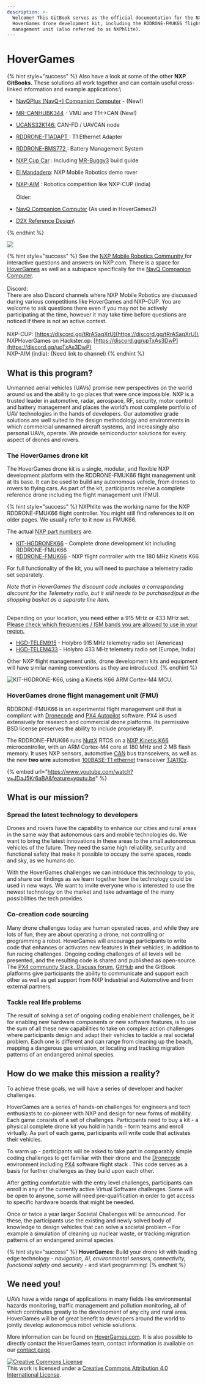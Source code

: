 ```yaml
---
description: >-
  Welcome! This GitBook serves as the official documentation for the NXP
  HoverGames drone development kit, including the RDDRONE-FMUK66 flight
  management unit (also referred to as NXPhlite).
---
```


# HoverGames

{% hint style="success" %}
Also have a look at some of the other **NXP GitBooks.** These solutions all work together and can contain useful cross-linked information and example applications:\


* [NavQPlus (NavQ+) Companion Computer](https://nxp.gitbook.io/8mpnavq/) - (New!)
* [MR-CANHUBK344](http://localhost:5000/o/-L9GLsni4p7csCR7QCJ8/s/twBzyvivLuBKj9SMDwV9/) - VMU and T1<->CAN (New!)



* [UCANS32K146:](https://nxp.gitbook.io/ucans32k146/) CAN-FD / UAVCAN node
* [RDDRONE-T1ADAPT ](https://nxp.gitbook.io/rddrone-t1adapt): T1 Ethernet Adapter



* [RDDRONE-BMS772 ](https://nxp.gitbook.io/rddrone-bms772/): Battery Management System



* [NXP Cup Car](https://nxp.gitbook.io/nxp-cup-hardware-reference-alamak/) : Including [MR-Buggy3](https://nxp.gitbook.io/nxp-cup/mr-buggy3-developer-guide/mr-buggy3-build-guide) build guide&#x20;
* [El Mandadero](https://nxp.gitbook.io/elmandadero/): NXP Mobile Robotics demo rover&#x20;
* [NXP-AIM](https://nxp.gitbook.io/nxp-aim/) : Robotics competition like NXP-CUP (india) \
  \
  Older:
* [NavQ Companion Computer](https://nxp.gitbook.io/8mmnavq/) (As used in HoverGames2)
* [D2X Reference Design](https://nxp.gitbook.io/d2x/)\

{% endhint %}

![](.gitbook/assets/hg\_logo.png)

{% hint style="success" %}
See the [NXP Mobile Robotics Community ](https://community.nxp.com/community/mobilerobotics)for interactive questions and answers on NXP.com. There is a space for [HoverGames](https://community.nxp.com/community/mobilerobotics/hovergames-drone-challenge) as well as a subspace specifically for the [NavQ Companion Computer](https://community.nxp.com/community/mobilerobotics/hovergames-drone-challenge/navq-8mmnavq-discussion).\
\
Discord:\
There are also Discord channels where NXP Mobile Robotics are discussed during various competitions like HoverGames and NXP-CUP. You are welcome to ask questions there even if you may not be actively participating at the time, however it may take time before questions are noticed if there is not an active contest.\
\
NXP-CUP: [https://discord.gg/tRrASaqXrU](https://discord.gg/tRrASaqXrU)\
NXPHoverGames on Hackster.op: [https://discord.gg/upTxAs3DwP](https://discord.gg/upTxAs3DwP) \
NXP-AIM (india): (Need link to channel)
{% endhint %}

## What is this program? <a href="#what-is-this-program" id="what-is-this-program"></a>

Unmanned aerial vehicles (UAVs) promise new perspectives on the world around us and the ability to go places that were once impossible. NXP is a trusted leader in automotive, radar, aerospace, RF, security, motor control and battery management and places the world’s most complete portfolio of UAV technologies in the hands of developers. Our automotive grade solutions are well suited to the design methodology and environments in which commercial unmanned aircraft systems, and increasingly also personal UAVs, operate. We provide semiconductor solutions for every aspect of drones and rovers.

### The HoverGames drone kit

The HoverGames drone kit is a single, modular, and flexible NXP development platform with the RDDRONE-FMUK66 flight management unit at its base. It can be used to build any autonomous vehicle, from drones to rovers to flying cars. As part of the kit, participants receive a complete reference drone including the flight management unit (FMU).

{% hint style="success" %}
NXPhlite was the working name for the NXP RDDRONE-FMUK66 flight controller. You might still find references to it on older pages. We usually refer to it now as FMUK66.

The actual [NXP part numbers](https://www.nxp.com/applications/solutions/industrial/aerospace-and-mobile-robotics/uavs-drones-and-rovers:HOVERGAMES-DRONES-ROVERS) are:

* [KIT-HGDRONEK66](https://www.nxp.com/applications/solutions/industrial/aerospace-and-mobile-robotics/uavs-drones-and-rovers/nxp-hovergames-drone-kit-including-rddrone-fmuk66-and-peripherals:KIT-HGDRONEK66) - Complete drone development kit including RDDRONE-FMUK66
* [RDDRONE-FMUK66](https://www.nxp.com/design/designs/px4-robotic-drone-fmu-rddrone-fmuk66:RDDRONE-FMUK66) - NXP flight controller with the 180 MHz Kinetis K66



For full functionality of the kit, you will need to purchase a telemetry radio set separately.&#x20;

_Note that in HoverGames the discount code includes a corresponding discount for the Telemetry radio, but it still needs to be purchased/put in the shopping basket as a separate line item._

\
&#x20;Depending on your location, you need either a 915 MHz or 433 MHz set. [Please check which frequencies / ISM bands you are allowed to use in your region.](http://ardupilot.org/copter/docs/common-telemetry-radio-regional-regulations.html)

* [HGD-TELEM915](https://www.nxp.com/part/HGD-TELEM915) - Holybro 915 MHz telemetry radio set (Americas)
* [HGD-TELEM433](https://www.nxp.com/part/HGD-TELEM433) - Holybro 433 MHz telemetry radio set (Europe, India)



Other NXP flight management units, drone development kits and equipment will have similar naming conventions as they are introduced.
{% endhint %}

![KIT-HGDRONE-K66, using a Kinetis K66 ARM Cortex-M4 MCU.](.gitbook/assets/hg\_dronekit\_k66.jpg)

### HoverGames drone flight management unit (FMU)

RDDRONE-FMUK66 is an experimental flight management unit that is compliant with [Dronecode](https://www.dronecode.org/) and [PX4 Autopilot](https://px4.io/) software. PX4 is used extensively for research and commercial drone platforms. Its permissive BSD license preserves the ability to include proprietary IP.

The RDDRONE-FMUK66 runs [NuttX](https://nuttx.apache.org/) RTOS on a [NXP Kinetis K66](https://www.nxp.com/products/processors-and-microcontrollers/arm-based-processors-and-mcus/kinetis-cortex-m-mcus/k-seriesperformancem4/k6x-ethernet/kinetis-k66-180-mhz-dual-high-speed-full-speed-usbs-2mb-flash-microcontrollers-mcus-based-on-arm-cortex-m4-core:K66\_180) microcontroller, with an ARM Cortex-M4 core at 180 MHz and 2 MB flash memory. It uses NXP sensors, automotive [CAN](https://en.wikipedia.org/wiki/CAN\_bus) bus transceivers, as well as the new **two wire** automotive [100BASE-T1 ethernet](https://en.wikipedia.org/wiki/Fast\_Ethernet#100BASE-T1) transceiver [TJA110x](https://www.nxp.com/products/analog/interfaces/in-vehicle-network/ethernet/automotive-ethernet-phy-transceivers:ETHERNET-TRANSCEIVERS).

{% embed url="https://www.youtube.com/watch?v=JDaJ5Kr6aBA&feature=youtu.be" %}

## What is our mission? <a href="#what-is-our-mission" id="what-is-our-mission"></a>

### **Spread the latest technology to developers** <a href="#spread-latest-technology-to-developers" id="spread-latest-technology-to-developers"></a>

Drones and rovers have the capability to enhance our cities and rural areas in the same way that autonomous cars and mobile technologies do. We want to bring the latest innovations in these areas to the small autonomous vehicles of the future. They need the same high reliability, security and functional safety that make it possible to occupy the same spaces, roads and sky, as we humans do.

With the HoverGames challenges we can introduce this technology to you, and share our findings as we learn together how the technology could be used in new ways. We want to invite everyone who is interested to use the newest technology on the market and take advantage of the many possibilities the tech provides.

### **Co-creation code sourcing** <a href="#co-creation-code-sourcing" id="co-creation-code-sourcing"></a>

Many drone challenges today are human operated races, and while they are lots of fun, they are about operating a drone, not controlling or programming a robot. HoverGames will encourage participants to write code that enhances or activates new features in their vehicles, in addition to fun racing challenges. Ongoing coding challenges of all levels will be presented, and the resulting code is shared and published as open-source. The [PX4 community Slack, Discuss forum](contact.md#px4-slack-and-forum), [GitHub](https://github.com/PX4/Firmware) and the GitBook platforms give participants the ability to communicate and support each other as well as get support from NXP Industrial and Automotive and from external partners.

### **Tackle real life problems** <a href="#tackle-real-life-problems" id="tackle-real-life-problems"></a>

The result of solving a set of ongoing coding enablement challenges, be it for enabling new hardware components or new software features, is to use the sum of all these new capabilities to take on complex action challenges where participants design and adapt their vehicles to tackle a real societal problem. Each one is different and can range from cleaning up the beach, mapping a dangerous gas emission, or locating and tracking migration patterns of an endangered animal species.

## How do we make this mission a reality? <a href="#how-do-we-make-this-mission-a-reality" id="how-do-we-make-this-mission-a-reality"></a>

To achieve these goals, we will have a series of developer and hacker challenges.

HoverGames are a series of hands-on challenges for engineers and tech enthusiasts to co-pioneer with NXP and design for new forms of mobility. Each game consists of a set of challenges. Participants need to buy a kit - a physical complete drone kit you hold in hands - form teams and enroll virtually. As part of each game, participants will write code that activates their vehicles.

To warm up - participants will be asked to take part in comparably simple coding challenges to get familiar with their drone and the [Dronecode](https://www.dronecode.org/) environment including [PX4](https://px4.io/) software flight stack . This code serves as a basis for further challenges as they build upon each other.

After getting comfortable with the entry level challenges, participants can enroll in any of the currently active Virtual Software challenges. Some will be open to anyone, some will need pre-qualification in order to get access to specific hardware boards that might be needed.

Once or twice a year larger Societal Challenges will be announced. For these, the participants use the existing and newly solved body of knowledge to design vehicles that can solve a societal problem – For example a simulation of cleaning up nuclear waste, or tracking migration patterns of an endangered animal species.

{% hint style="success" %}
**HoverGames**: Build your drone kit with leading edge technology - _navigation, AI, environmental sensors, connectivity, functional safety and security -_ and start programming!
{% endhint %}

## We need you! <a href="#we-need-you" id="we-need-you"></a>

UAVs have a wide range of applications in many fields like environmental hazards monitoring, traffic management and pollution monitoring, all of which contributes greatly to the development of any city and rural area. HoverGames will be of great benefit to developers around the world to jointly develop autonomous robot vehicle solutions.

More information can be found on [HoverGames.com](https://www.hovergames.com/). It is also possible to directly contact the HoverGames team, contact information is available on our [contact page](contact.md#contact-the-hovergames-team).

[![Creative Commons License](https://i.creativecommons.org/l/by/4.0/88x31.png)](http://creativecommons.org/licenses/by/4.0/)\
This work is licensed under a [Creative Commons Attribution 4.0 International License](http://creativecommons.org/licenses/by/4.0/).

